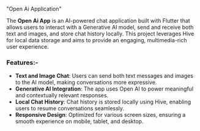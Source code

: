  "Open Ai Application"

The **Open Ai App** is an AI-powered chat application built with Flutter that allows users to interact with a Generative AI model, send and receive both text and images, and store chat history locally. This project leverages Hive for local data storage and aims to provide an engaging, multimedia-rich user experience.

### Features:-

- **Text and Image Chat**: Users can send both text messages and images to the AI model, making conversations more expressive.
- **Generative AI Integration**: The app uses Open AI to power meaningful and contextually relevant responses.
- **Local Chat History**: Chat history is stored locally using Hive, enabling users to resume conversations seamlessly.
- **Responsive Design**: Optimized for various screen sizes, ensuring a smooth experience on mobile, tablet, and desktop.

